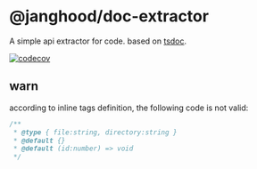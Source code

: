 # @janghood/doc-extractor

A simple api extractor for code. based on [tsdoc](https://tsdoc.org/).

[![codecov](https://codecov.io/gh/janghood/api-extractor/branch/master/graph/badge.svg?token=NU71GX2KFM)](https://codecov.io/gh/janghood/api-extractor)

## warn

according to inline tags definition, the following code is not valid:

```ts
/**
 * @type { file:string, directory:string }
 * @default {}
 * @default (id:number) => void
 */
```
